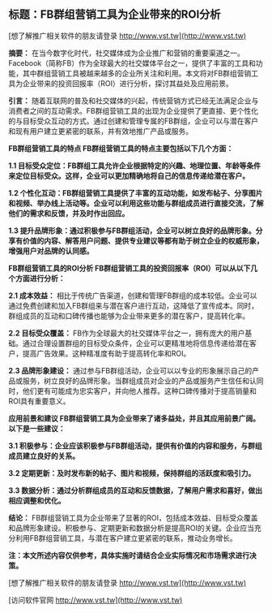 ## **标题：FB群组营销工具为企业带来的ROI分析**

[想了解推广相关软件的朋友请登录 http://www.vst.tw](http://www.vst.tw)

**摘要：**
在当今数字化时代，社交媒体成为企业推广和营销的重要渠道之一。Facebook（简称FB）作为全球最大的社交媒体平台之一，提供了丰富的工具和功能，其中群组营销工具被越来越多的企业所关注和利用。本文将对FB群组营销工具为企业带来的投资回报率（ROI）进行分析，探讨其益处及应用前景。

**引言：**
随着互联网的普及和社交媒体的兴起，传统营销方式已经无法满足企业与消费者之间的互动需求。FB群组营销工具的出现为企业提供了更直接、更个性化的与目标受众互动的方式。通过创建和管理专属的FB群组，企业可以与潜在客户和现有用户建立更紧密的联系，并有效地推广产品或服务。

**FB群组营销工具的特点 FB群组营销工具的特点主要包括以下几个方面：**

**1.1 目标受众定位：FB群组工具允许企业根据特定的兴趣、地理位置、年龄等条件来定位目标受众。这样，企业可以更加精确地将自己的信息传递给潜在客户。**

**1.2 个性化互动：FB群组营销工具提供了丰富的互动功能，如发布帖子、分享图片和视频、举办线上活动等。企业可以利用这些功能与群组成员进行直接交流，了解他们的需求和反馈，并及时作出回应。**

**1.3 提升品牌形象：通过积极参与FB群组活动，企业可以树立良好的品牌形象。分享有价值的内容、解答用户问题、提供专业建议等都有助于树立企业的权威形象，增强用户对品牌的认同感。**

**FB群组营销工具的ROI分析 FB群组营销工具的投资回报率（ROI）可以从以下几个方面进行分析：**

**2.1 成本效益：**
相比于传统广告渠道，创建和管理FB群组的成本较低。企业可以通过免费创建和加入FB群组来与潜在客户进行互动，这降低了宣传成本。同时，群组成员的互动和口碑传播也能够为企业带来更多的潜在客户，提高转化率。

**2.2 目标受众覆盖：**
FB作为全球最大的社交媒体平台之一，拥有庞大的用户基础。通过合理设置群组的目标受众条件，企业可以更精准地将信息传递给潜在客户，提高广告效果。这种精准度有助于提高转化率和ROI。

**2.3 品牌形象建设：**
通过参与FB群组活动，企业可以以专业的形象展示自己的产品或服务，树立良好的品牌形象。当群组成员对企业的产品或服务产生信任和认同时，他们更有可能成为忠实客户，并向他人推荐。这种口碑传播对于提高销量和ROI具有重要意义。

**应用前景和建议 FB群组营销工具为企业带来了诸多益处，并且其应用前景广阔。以下是一些建议：**

**3.1 积极参与：企业应该积极参与FB群组活动，提供有价值的内容和服务，与群组成员建立良好的关系。**

**3.2 定期更新：及时发布新的帖子、图片和视频，保持群组的活跃度和吸引力。**

**3.3 数据分析：通过分析群组成员的互动和反馈数据，了解用户需求和喜好，做出相应调整和优化。**

**结论：**
FB群组营销工具为企业带来了显著的ROI，包括成本效益、目标受众覆盖和品牌形象建设。积极参与、定期更新和数据分析是提高ROI的关键。企业应当充分利用FB群组营销工具，与潜在客户建立更紧密的联系，推动业务增长。

**注：本文所述内容仅供参考，具体实施时请结合企业实际情况和市场需求进行决策。**

[想了解推广相关软件的朋友请登录 http://www.vst.tw](http://www.vst.tw)


[访问软件官网 http://www.vst.tw](http://www.vst.tw)
